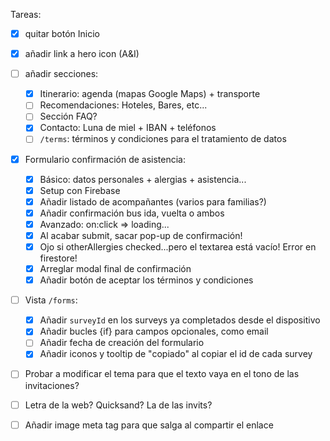 Tareas:

- [x] quitar botón Inicio
- [x] añadir link a hero icon (A&I)
- [ ] añadir secciones:

  - [x] Itinerario: agenda (mapas Google Maps) + transporte
  - [ ] Recomendaciones: Hoteles, Bares, etc...
  - [ ] Sección FAQ?
  - [x] Contacto: Luna de miel + IBAN + teléfonos
  - [ ] `/terms`: términos y condiciones para el tratamiento de datos

- [x] Formulario confirmación de asistencia:

  - [x] Básico: datos personales + alergias + asistencia...
  - [x] Setup con Firebase
  - [x] Añadir listado de acompañantes (varios para familias?)
  - [x] Añadir confirmación bus ida, vuelta o ambos
  - [x] Avanzado: on:click => loading...
  - [x] Al acabar submit, sacar pop-up de confirmación!
  - [x] Ojo si otherAllergies checked...pero el textarea está vacío! Error en firestore!
  - [x] Arreglar modal final de confirmación
  - [x] Añadir botón de aceptar los términos y condiciones

- [ ] Vista `/forms`:

  - [x] Añadir `surveyId` en los surveys ya completados desde el dispositivo
  - [x] Añadir bucles {if} para campos opcionales, como email
  - [ ] Añadir fecha de creación del formulario
  - [x] Añadir iconos y tooltip de "copiado" al copiar el id de cada survey

- [ ] Probar a modificar el tema para que el texto vaya en el tono de las invitaciones?
- [ ] Letra de la web? Quicksand? La de las invits?
- [ ] Añadir image meta tag para que salga al compartir el enlace
